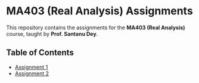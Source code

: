 # MA403 (Real Analysis) Assignments

This repository contains the assignments for the **MA403 (Real Analysis)** course, taught by **Prof. Santanu Dey**.

## Table of Contents

- [Assignment 1](./Assignment-1)
- [Assignment 2](./Assignment-2)
